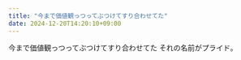 ```yaml
---
title: "今まで価値観っつってぶつけてすり合わせてた"
date: 2024-12-20T14:20:10+09:00
---
```

今まで価値観っつってぶつけてすり合わせてた
それの名前がプライド。
